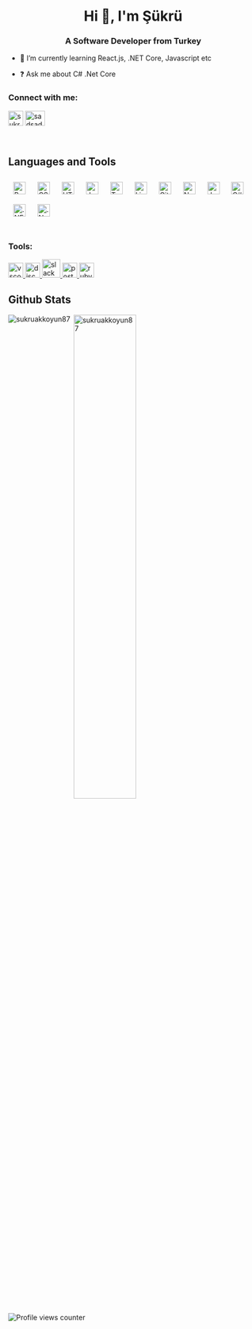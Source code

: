 <h1 align="center">Hi 👋, I'm Şükrü </h1>
  
<h3 align="center">A Software Developer from Turkey</h3>

  

- 🌱 I’m currently learning  React.js, .NET Core, Javascript etc  
  

- ❓ Ask me about C#  .Net Core   



<h3 align="left">Connect with me:</h3>
<p align="left">
<a href="https://linkedin.com/in/sukruakkoyun" target="blank"><img align="center" src="https://velanovascular.com/wp-content/uploads/2020/06/LinkedIn.png" alt="sukruakkoyun" height="30" width="30" /></a>
  <a href="https://www.hackerrank.com/sukruakkoyun871" target="blank"><img align="center" src="https://raw.githubusercontent.com/rahuldkjain/github-profile-readme-generator/master/src/images/icons/Social/hackerrank.svg" alt="sadsadsad" height="30" width="40" /></a>
</p>

<br/>  


## Languages and Tools  
<div align="left">  
<img style="margin: 10px" src="https://profilinator.rishav.dev/skills-assets/bootstrap-plain.svg" alt="Bootstrap" height="25" />  
<img style="margin: 10px" src="https://profilinator.rishav.dev/skills-assets/css3-original-wordmark.svg" alt="CSS3" height="25" />  
<img style="margin: 10px" src="https://profilinator.rishav.dev/skills-assets/html5-original-wordmark.svg" alt="HTML5" height="25" />  
<img style="margin: 10px" src="https://profilinator.rishav.dev/skills-assets/javascript-original.svg" alt="JavaScript" height="25" />  
<img style="margin: 10px" src="https://profilinator.rishav.dev/skills-assets/typescript-original.svg" alt="TypeScript" height="25" />  
<img style="margin: 10px" src="https://profilinator.rishav.dev/skills-assets/linux-original.svg" alt="Linux" height="25" />  
<img style="margin: 10px" src="https://profilinator.rishav.dev/skills-assets/git-scm-icon.svg" alt="Git" height="25" />  
<img style="margin: 10px" src="https://profilinator.rishav.dev/skills-assets/nodejs-original-wordmark.svg" alt="Node.js" height="25" />  
<img style="margin: 10px" src="https://profilinator.rishav.dev/skills-assets/java-original-wordmark.svg" alt="Java" height="25" />  
<img style="margin: 10px" src="https://profilinator.rishav.dev/skills-assets/csharp-original.svg" alt="C#" height="25" />  
<img style="margin: 10px" src="https://profilinator.rishav.dev/skills-assets/dot-net-original-wordmark.svg" alt=".NET" height="25" />  
<img style="margin: 10px" src="https://profilinator.rishav.dev/skills-assets/dotnetcore.png" alt=".Net Core" height="25" />  
</div>  

<br/>  
  
<h3 align="left">Tools:</h3>
<a href="https://code.visualstudio.com/" target="_blank"> <img src="https://upload.wikimedia.org/wikipedia/commons/thumb/9/9a/Visual_Studio_Code_1.35_icon.svg/1024px-Visual_Studio_Code_1.35_icon.svg.png" alt="vscode" width="30" height="30"/> </a>
<a href="https://discord.com/" target="_blank"> <img src="https://cdn4.iconfinder.com/data/icons/logos-and-brands/512/91_Discord_logo_logos-512.png" alt="discord" width="30" height="30"/> </a> 
<a href="https://slack.com/intl/en-tr/" target="_blank"> <img src="https://cdn.brandfolder.io/5H442O3W/as/pl546j-7le8zk-4nzzs1/Slack_Mark_Web.png" alt="slack" width="37" height="37"/> </a>
<a href="https://postman.com" target="_blank"> <img src="https://www.vectorlogo.zone/logos/getpostman/getpostman-icon.svg" alt="postman" width="30" height="30"/> </a> 
<a href="https://www.jetbrains.com/resharper/" target="_blank"> <img src="https://resources.jetbrains.com/storage/products/resharper/img/meta/resharper_logo_300x300.png" alt="rubymine" width="30" height="30"/> </a> 



## Github Stats  

<p>
<img align="left" src="https://github-readme-stats.vercel.app/api/top-langs?username=sukruakkoyun87&show_icons=true&theme=radical&locale=en&layout=compact" alt="sukruakkoyun87" />
</p>
<p>
&nbsp;<img align="center" src="https://github-readme-stats.vercel.app/api?username=sukruakkoyun87&show_icons=true&theme=dark&locale=en" alt="sukruakkoyun87" width="50%" />
</p>


<br/>  

  

<br/>  

![Profile views counter](https://komarev.com/ghpvc/?username=sukruakkoyun87&&style=flat-square)  
  
